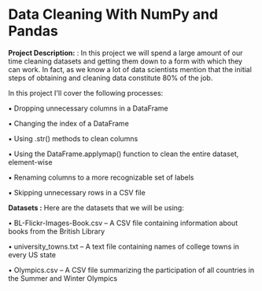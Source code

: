 # Data Cleaning With NumPy and Pandas

**Project Description:** :
In this project we will spend a large amount of our time cleaning datasets and getting them down to a form with which they can work. In fact, as we know a lot of data scientists  mention that the initial steps of obtaining and cleaning data constitute 80% of the job.

In this project I'll cover the following processes:

▪ Dropping unnecessary columns in a DataFrame

▪ Changing the index of a DataFrame

▪        Using .str() methods to clean columns

▪        Using the DataFrame.applymap() function to clean the entire dataset, element-wise

▪        Renaming columns to a more recognizable set of labels

▪        Skipping unnecessary rows in a CSV file


**Datasets :**
Here are the datasets that we will be using:

•    BL-Flickr-Images-Book.csv – A CSV file containing information about books from the British Library

•    university_towns.txt – A text file containing names of college towns in every US state

•    Olympics.csv – A CSV file summarizing the participation of all countries in the Summer and Winter Olympics
